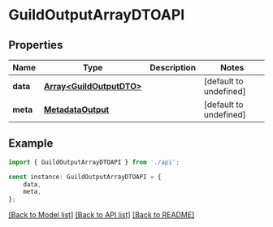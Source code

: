 # GuildOutputArrayDTOAPI


## Properties

Name | Type | Description | Notes
------------ | ------------- | ------------- | -------------
**data** | [**Array&lt;GuildOutputDTO&gt;**](GuildOutputDTO.md) |  | [default to undefined]
**meta** | [**MetadataOutput**](MetadataOutput.md) |  | [default to undefined]

## Example

```typescript
import { GuildOutputArrayDTOAPI } from './api';

const instance: GuildOutputArrayDTOAPI = {
    data,
    meta,
};
```

[[Back to Model list]](../README.md#documentation-for-models) [[Back to API list]](../README.md#documentation-for-api-endpoints) [[Back to README]](../README.md)
